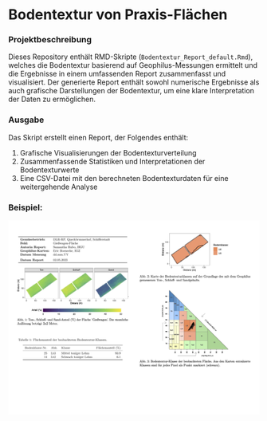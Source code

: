 # Bodentextur von Praxis-Flächen

### Projektbeschreibung
Dieses Repository enthält RMD-Skripte (`Bodentextur_Report_default.Rmd`), welches die Bodentextur basierend auf Geophilus-Messungen ermittelt und die Ergebnisse in einem umfassenden Report zusammenfasst und visualisiert. Der generierte Report enthält sowohl numerische Ergebnisse als auch grafische Darstellungen der Bodentextur, um eine klare Interpretation der Daten zu ermöglichen.

### Ausgabe
Das Skript erstellt einen Report, der Folgendes enthält:
1. Grafische Visualisierungen der Bodentexturverteilung
2. Zusammenfassende Statistiken und Interpretationen der Bodentexturwerte
3. Eine CSV-Datei mit den berechneten Bodentexturdaten für eine weitergehende Analyse

### Beispiel:
![](Analyses/Queckbrunnerhof_Giesswagenflaeche.jpg)